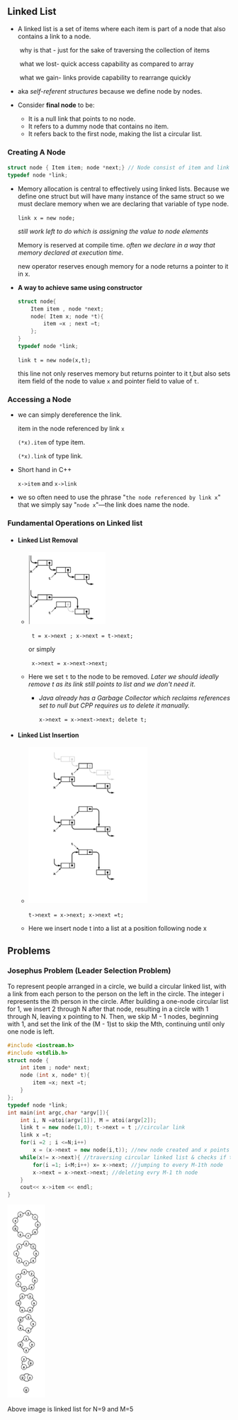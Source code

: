 ## Linked List

- A linked list is a set of items where each item is part of a node that also contains a link to a node.

  ​		why is that - just for the sake of traversing the collection of items

  ​		what we lost- quick access capability as compared to array

  ​		what we gain- links provide capability to rearrange quickly

-  aka *self-referent structures* because we define node by nodes.

- Consider **final node** to be:

  - It is a null link that points to no node.
  - It refers to a dummy node that contains no
    item.
  - It refers back to the first node, making the list
    a circular list.

### Creating A Node

````c++
struct node { Item item; node *next;} // Node consist of item and link
typedef node *link;
````

- Memory allocation is central to effectively using linked lists. Because we define one struct but will have many instance of the same struct so we must declare memory when we are declaring that variable of type node.

  `link x = new node;`

  *still work left to do which is assigning the value to node elements<Read Access Before>*

  Memory is reserved at compile time. *often we declare in a way that memory declared at execution time*.

  new operator reserves enough memory for a node returns a pointer to it in x.

- **A way to achieve same using constructor**

  ````c++
  struct node{
      Item item , node *next;
      node( Item x; node *t){
          item =x ; next =t;
      };
  }
  typedef node *link;
  ````

  `link t = new node(x,t);`

  this line not only reserves memory but returns pointer to it t,but also sets item field of the node to value `x` and pointer field to value of `t`.

### Accessing a Node

- we can simply dereference the link.

  item in the node referenced by link `x`

  `(*x).item` of type item.

  `(*x).link` of type link.

- Short hand in C++

  `x->item` and `x->link`

- we so often need to use the phrase "`the node referenced by link x`" that we simply say "`node x`"—the link does name the node.

### Fundamental Operations on Linked list

- #### Linked List Removal

  - <img src="3-Linked_Lists.assets/image-20200708002956192.png" alt="image-20200708002956192" style="zoom: 67%;" />

    ` t = x->next ; x->next = t->next;`

    or simply

    ` x->next = x->next->next;` <you can never access deleted node again>

  - Here we set `t` to the node to be removed. *Later we should ideally remove t as its link still points to list and we don't need it*.

    - *Java already has a Garbage Collector which reclaims references set to null but CPP requires us to delete it manually.*

      `x->next = x->next->next; delete t;`

- #### Linked List Insertion

  - <img src="3-Linked_Lists.assets/image-20200708003612363.png" alt="image-20200708003612363" style="zoom:67%;" />

    `t->next = x->next; x->next =t;`

  - Here we insert node t into a list at a position following node x

## Problems

### Josephus Problem (Leader Selection Problem)

To represent people arranged in a circle, we build a circular linked list, with a link from each person to the person on the left in the circle. The integer i represents the ith person in the circle. After building a one-node circular list for 1, we insert 2 through N after that node,
resulting in a circle with 1 through N, leaving x pointing to N. Then, we skip M - 1 nodes, beginning with 1, and set the link of the (M - 1)st to skip the Mth, continuing
until only one node is left.

````c++
#include <iostream.h>
#include <stdlib.h>
struct node {
	int item ; node* next;
    node (int x, node* t){
        item =x; next =t;
    }
};
typedef node *link;
int main(int argc,char *argv[]){
    int i, N =atoi(argv[1]), M = atoi(argv[2]);
    link t = new node(1,0); t->next = t ;//circular link
    link x =t;
    for(i =2 ; i <=N;i++)
        x = (x->next = new node(i,t)); //new node created and x points to it
    while(x!= x->next){ //traversing circular linked list & checks if there is 1 node remaining or not.
        for(i =1; i<M;i++) x= x->next; //jumping to every M-1th node
        x->next = x->next->next; //deleting evry M-1 th node
    }
    cout<< x->item << endl;
}
````

<img src="3-Linked_Lists.assets/image-20200708004343881.png" alt="image-20200708004343881" style="zoom:67%;" />

Above image is linked list for N=9 and M=5